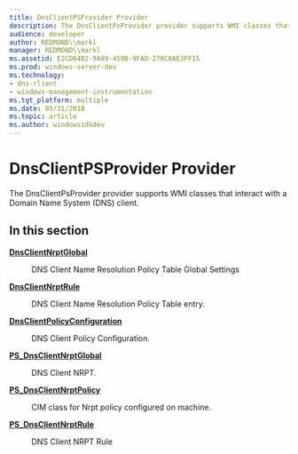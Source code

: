 ```yaml
---
title: DnsClientPSProvider Provider
description: The DnsClientPsProvider provider supports WMI classes that interact with a Domain Name System (DNS) client.
audience: developer
author: REDMOND\\markl
manager: REDMOND\\markl
ms.assetid: E2CD84B2-9A89-459B-9FAD-270C0AE3FF15
ms.prod: windows-server-dev
ms.technology:
- dns-client
- windows-management-instrumentation
ms.tgt_platform: multiple
ms.date: 05/31/2018
ms.topic: article
ms.author: windowssdkdev
---
```


# DnsClientPSProvider Provider

The DnsClientPsProvider provider supports WMI classes that interact with a Domain Name System (DNS) client.

## In this section

<dl> <dt>

[**DnsClientNrptGlobal**](dnsclientnrptglobal.md)
</dt> <dd>

DNS Client Name Resolution Policy Table Global Settings

</dd> <dt>

[**DnsClientNrptRule**](dnsclientnrptrule.md)
</dt> <dd>

DNS Client Name Resolution Policy Table entry.

</dd> <dt>

[**DnsClientPolicyConfiguration**](dnsclientpolicyconfiguration.md)
</dt> <dd>

DNS Client Policy Configuration.

</dd> <dt>

[**PS\_DnsClientNrptGlobal**](ps-dnsclientnrptglobal.md)
</dt> <dd>

DNS Client NRPT.

</dd> <dt>

[**PS\_DnsClientNrptPolicy**](ps-dnsclientnrptpolicy.md)
</dt> <dd>

CIM class for Nrpt policy configured on machine.

</dd> <dt>

[**PS\_DnsClientNrptRule**](ps-dnsclientnrptrule.md)
</dt> <dd>

DNS Client NRPT Rule

</dd> </dl>

 

 




